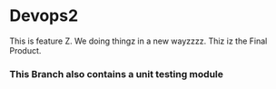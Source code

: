 # Devops2


This is feature Z. We doing thingz in a new wayzzzz. Thiz iz the Final Product.

### This Branch also contains a unit testing module
